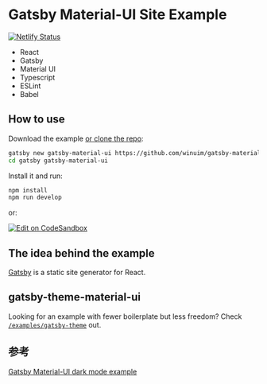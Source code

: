 # Gatsby Material-UI Site Example

[![Netlify Status](https://api.netlify.com/api/v1/badges/9fec0ecc-71ca-4807-8eca-260305806691/deploy-status)](https://app.netlify.com/sites/affectionate-engelbart-885c67/deploys)

- React
- Gatsby
- Material UI
- Typescript
- ESLint
- Babel

## How to use

Download the example [or clone the repo](https://github.com/winuim/gatsby-material-ui):

```sh
gatsby new gatsby-material-ui https://github.com/winuim/gatsby-material-ui
cd gatsby gatsby-material-ui
```

Install it and run:

```sh
npm install
npm run develop
```

or:

[![Edit on CodeSandbox](https://codesandbox.io/static/img/play-codesandbox.svg)](https://codesandbox.io/s/github/winuim/gatsby-material-ui)

## The idea behind the example

[Gatsby](https://github.com/gatsbyjs/gatsby) is a static site generator for React.

## gatsby-theme-material-ui

Looking for an example with fewer boilerplate but less freedom?
Check [`/examples/gatsby-theme`](https://github.com/mui-org/material-ui/tree/master/examples/gatsby-theme) out.

## 参考

[Gatsby Material-UI dark mode example](https://github.com/cieloazul310/gatsby-material-ui-darkmode/)
